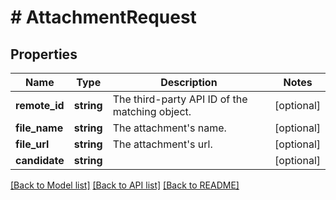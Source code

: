 # # AttachmentRequest

## Properties

Name | Type | Description | Notes
------------ | ------------- | ------------- | -------------
**remote_id** | **string** | The third-party API ID of the matching object. | [optional]
**file_name** | **string** | The attachment&#39;s name. | [optional]
**file_url** | **string** | The attachment&#39;s url. | [optional]
**candidate** | **string** |  | [optional]

[[Back to Model list]](../../README.md#models) [[Back to API list]](../../README.md#endpoints) [[Back to README]](../../README.md)
